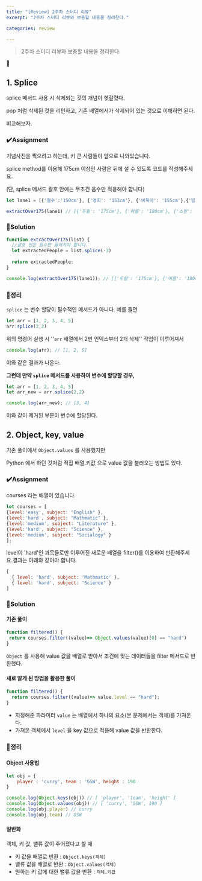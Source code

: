 ```yaml
---
title: "[Review] 2주차 스터디 리뷰"
excerpt: "2주차 스터디 리뷰와 보충할 내용을 정리한다."

categories: review

---
```


> 2주차 스터디 리뷰와 보충할 내용을 정리한다.

:key:

## 1. Splice

splice 메서드 사용 시 삭제되는 것의 개념이 헷갈렸다.

 pop 처럼 삭제된 것을 리턴하고, 기존 배열에서가 삭제되어 있는 것으로 이해하면 된다.

비교해보자.



### :heavy_check_mark:Assignment

기념사진을 찍으려고 하는데, 키 큰 사람들이 앞으로 나와있습니다.

splice method를 이용해 175cm 이상인 사람은 뒤에 설 수 있도록 코드를 작성해주세요.

(단, splice 메서드 괄호 안에는 무조건 음수만 적용해야 합니다)

```js
let lane1 = [{'철수':'150cm'}, {'영희': '153cm'}, {'바둑이': '155cm'},{'밍키': '160cm'}, {'살구' : '168cm'}, {'두팔': '175cm'}, {'여름': '180cm'}, {'소헌': '181cm'}];

extractOver175(lane1) // [{'두팔': '175cm'}, {'여름': '180cm'}, {'소헌': '181cm'}];
```



### :key:Solution

```js
function extractOver175(list) {
  //괄호 안은 음수만 들어가야 합니다.
  let extractedPeople = list.splice(-3)
    
  return extractedPeople;
}

console.log(extractOver175(lane1)); // [{'두팔': '175cm'}, {'여름': '180cm'}, {'소헌': '181cm'}];
```



### :pushpin:정리

`splice` 는 변수 할당이 필수적인 메서드가 아니다. 예를 들면

```js
let arr = [1, 2, 3, 4, 5]
arr.splice(2,2)
```

위의 명령어 실행 시 ''`arr` 배열에서 2번 인덱스부터 2개 삭제'' 작업이 이루어져서

```js
console.log(arr); // [1, 2, 5]
```

이와 같은 결과가 나온다.

**그런데 만약 `splice` 메서드를 사용하여 변수에 할당할 경우,**

```js
let arr = [1, 2, 3, 4, 5]
let arr_new = arr.splice(2,2)

console.log(arr_new); // [3, 4]
```

이와 같이 제거된 부분이 변수에 할당된다.



## 2. Object, key, value

기존 풀이에서 `Object.values` 를 사용했지만

Python 에서 하던 것처럼 직접 배열.키값 으로 value 값을 불러오는 방법도 있다.



### :heavy_check_mark:Assignment

courses 라는 배열이 있습니다. 

```js
let courses = [
{level:'easy', subject: "English" }, 
{level:'hard', subject: "Mathmatic" }, 
{level:'medium', subject: "Literature" }, 
{level:'hard', subject: "Science" }, 
{level:'medium', subject: "Socialogy" }
];
```

level이 'hard'인 과목들로만 이루어진 새로운 배열을 filter()를 이용하여 반환해주세요.결과는 아래와 같아야 합니다.

```js
[
  { level: 'hard', subject: 'Mathmatic' },
  { level: 'hard', subject: 'Science' }
]
```



### :key:Solution

#### 기존 풀이

```js
function filtered() {
 return courses.filter((value)=> Object.values(value)[0] == "hard")
}
```

`Object` 를 사용해 value 값을 배열로 받아서 조건에 맞는 데이터들을 filter 메서드로 반환했다.



#### 새로 알게 된 방법을 활용한 풀이

```js
function filtered() {
  return courses.filter((value)=> value.level == "hard");
}
```

- 지정해준 파라미터 `value` 는 배열에서 하나의 요소(본 문제에서는 객체)를 가져온다.
- 가져온 객체에서 `level` 을 key 값으로 적용해 value 값을 반환한다.



### :pushpin:정리

#### Object 사용법

```js
let obj = {
    player : 'curry', team : 'GSW', height : 190
}

console.log(Object.keys(obj)) // [ 'player', 'team', 'height' ]
console.log(Object.values(obj)) // [ 'curry', 'GSW', 190 ]
console.log(obj.player) // curry
console.log(obj.team) // GSW
```

#### 일반화

객체, 키 값, 밸류 값이 주어졌다고 할 때

- 키 값을 배열로 반환 : `Object.keys(객체) `
- 밸류 값을 배열로 반환 : `Object.values(객체)`
- 원하는 키 값에 대한 밸류 값을 반환 : `객체.키값`

